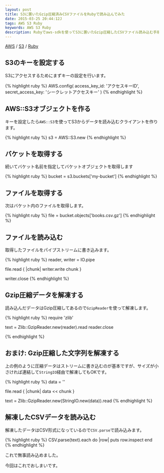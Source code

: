 ```yaml
---
layout: post
title: S3に置いたGzip圧縮済みCSVファイルをRubyで読み込んでみた
date: 2015-03-25 20:44:12J
tags: AWS S3 Ruby
keywords: AWS S3 Ruby
description: Rubyでaws-sdkを使ってS3に置いたGzip圧縮したCSVファイル読み込む手順をご紹介します。
---
```

[AWS](/tags/aws/) / [S3](/tags/s3/) / [Ruby](/tags/ruby/)

## S3のキーを設定する

S3にアクセスするためにまずキーの設定を行います。

{% highlight ruby %}
AWS.config(
  access_key_id: 'アクセスキーID',
  secret_access_key: 'シークレットアクセスキー'
)
{% endhighlight %}

## AWS::S3オブジェクトを作る

キーを設定したら`AWS::S3`を使ってS3からデータを読み込むクライアントを作ります。

{% highlight ruby %}
s3 = AWS::S3.new
{% endhighlight %}

## バケットを取得する

続いてバケット名前を指定してバケットオブジェクトを取得します

{% highlight ruby %}
bucket = s3.buckets['my-bucket']
{% endhighlight %}

## ファイルを取得する

次はバケット内のファイルを取得します。

{% highlight ruby %}
file = bucket.objects['books.csv.gz']
{% endhighlight %}

## ファイルを読み込む

取得したファイルをパイプストリームに書き込みます。

{% highlight ruby %}
reader, writer = IO.pipe

file.read { |chunk| writer.write chunk }

writer.close
{% endhighlight %}

## Gzip圧縮データを解凍する

読み込んだデータはGzip圧縮してあるので`GzipReader`を使って解凍します。

{% highlight ruby %}
require 'zlib'

text = Zlib::GzipReader.new(reader).read
reader.close

{% endhighlight %}

## おまけ: Gzip圧縮した文字列を解凍する

上の例のように圧縮データはストリームに書き込むのが基本ですが、サイズが小さければ連結して`StringIO`経由で解凍してもOKです。

{% highlight ruby %}
data = ''

file.read { |chunk| data << chunk }

text = Zlib::GzipReader.new(StringIO.new(data)).read
{% endhighlight %}

## 解凍したCSVデータを読み込む

解凍したデータはCSV形式になっているので`CSV.parse`で読み込みます。

{% highlight ruby %}
CSV.parse(text).each do |row|
  puts row.inspect
end
{% endhighlight %}

これで無事読み込めました。

今回はこれでおしまいです。
